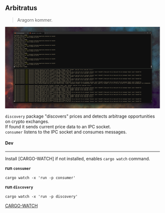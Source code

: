 ## Arbitratus

> Aragorn kommer.

![terminal_spit](./docs/img/arbi.png)

`discovery` package "discovers" prices and detects arbitrage opportunities on crypto exchanges.   
If found it sends current price data to an IPC socket.  
`consumer` listens to the IPC socket and consumes messages.  



#### Dev
---

Install [CARGO-WATCH] if not installed, enables `cargo watch` command.

**run `consumer`**
```
cargo watch -x 'run -p consumer'
```

**run `discovery`**
```
cargo watch -x 'run -p discovery'
```


[CARGO-WATCH](https://github.com/watchexec/cargo-watch)


